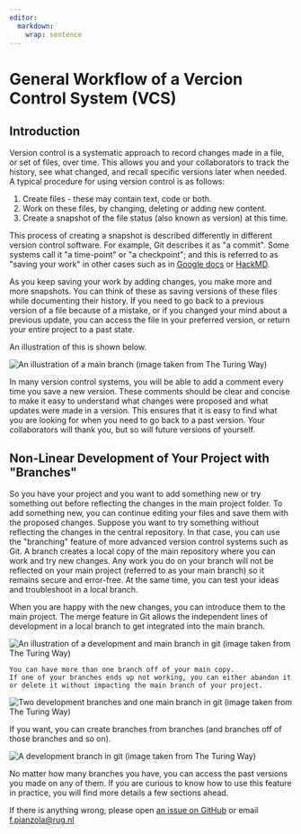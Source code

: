 ```yaml
---
editor: 
  markdown: 
    wrap: sentence
---
```


# General Workflow of a Vercion Control System (VCS)

## Introduction
Version control is a systematic approach to record changes made in a file, or set of files, over time.
This allows you and your collaborators to track the history, see what changed, and recall specific versions later when needed.
A typical procedure for using version control is as follows:

1.  Create files - these may contain text, code or both.
2.  Work on these files, by changing, deleting or adding new content.
3.  Create a snapshot of the file status (also known as version) at this time.

This process of creating a snapshot is described differently in different version control software.
For example, Git describes it as "a commit".
Some systems call it "a time-point" or "a checkpoint"; and this is referred to as "saving your work" in other cases such as in [Google docs](https://docs.google.com/) or [HackMD](http://hackmd.io/).

As you keep saving your work by adding changes, you make more and more snapshots.
You can think of these as saving versions of these files while documenting their history.
If you need to go back to a previous version of a file because of a mistake, or if you changed your mind about a previous update, you can access the file in your preferred version, or return your entire project to a past state.

An illustration of this is shown below.

![An illustration of a main branch (image taken from [The Turing Way](https://the-turing-way.netlify.app/reproducible-research/vcs/vcs-workflow.html))](../images/main-branch.png)

In many version control systems, you will be able to add a comment every time you save a new version.
These comments should be clear and concise to make it easy to understand what changes were proposed and what updates were made in a version.
This ensures that it is easy to find what you are looking for when you need to go back to a past version.
Your collaborators will thank you, but so will future versions of yourself.

## Non-Linear Development of Your Project with "Branches"

So you have your project and you want to add something new or try something out before reflecting the changes in the main project folder.
To add something new, you can continue editing your files and save them with the proposed changes.
Suppose you want to try something without reflecting the changes in the central repository.
In that case, you can use the "branching" feature of more advanced version control systems such as Git.
A branch creates a local copy of the main repository where you can work and try new changes.
Any work you do on your branch will not be reflected on your main project (referred to as your main branch) so it remains secure and error-free.
At the same time, you can test your ideas and troubleshoot in a local branch.

When you are happy with the new changes, you can introduce them to the main project.
The merge feature in Git allows the independent lines of development in a local branch to get integrated into the main branch.

![An illustration of a development and main branch in git (image taken from [The Turing Way](https://the-turing-way.netlify.app/reproducible-research/vcs/vcs-workflow.html))](../images/one-branch.png)

    You can have more than one branch off of your main copy.
    If one of your branches ends up not working, you can either abandon it or delete it without impacting the main branch of your project.

![Two development branches and one main branch in git (image taken from [The Turing Way](https://the-turing-way.netlify.app/reproducible-research/vcs/vcs-workflow.html))](../images/two-branches.png)

If you want, you can create branches from branches (and branches off of those branches and so on).

![A development branch in git (image taken from [The Turing Way](https://the-turing-way.netlify.app/reproducible-research/vcs/vcs-workflow.html))](../images/sub-branch.png)

No matter how many branches you have, you can access the past versions you made on any of them.
If you are curious to know how to use this feature in practice, you will find more details a few sections ahead.


If there is anything wrong, please open [an issue on GitHub](https://github.com/GroningenDH/Cultural-Analytics-Open-Science-Guide/issues) or email f.pianzola@rug.nl
